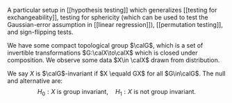 A particular setup in [[hypothesis testing]] which generalizes [[testing for exchangeability]], testing for sphericity (which can be used to test the Gaussian-error assumption in [[linear regression]]), [[permutation testing]], and sign-flipping tests. 

We have some compact topological group $\calG$, which is a set of invertible transformations $G:\calX\to\calX$ which is closed under composition. We observe some data $X\in \calX$ drawn from distribution. 

We say $X$ is $\calG$-invariant if $X \equald GX$  for all $G\in\calG$. The null and alternative are: 
$$
H_0: X\text{ is group invariant}, \quad H_1: X\text{ is not group invariant}.
$$

